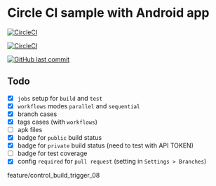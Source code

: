 # Circle CI sample with Android app

[![CircleCI](https://circleci.com/gh/anhtzh/ci-circle-config-andoid-app.svg?style=shield&circle-token=a25606bfd2dd99d43c875876b4761958a88084fb)](https://circleci.com/gh/anhtzh/ci-circle-config-andoid-app)

[![CircleCI](https://circleci.com/gh/anhtzh/ci-circle-config-andoid-app.svg?style=svg&circle-token=a25606bfd2dd99d43c875876b4761958a88084fb)](https://circleci.com/gh/anhtzh/ci-circle-config-andoid-app)

[![GitHub last commit](https://img.shields.io/github/last-commit/anhtzh/ci-circle-config-andoid-app.svg)](https://img.shields.io/github/last-commit/anhtzh/ci-circle-config-andoid-app.svg)

## Todo
 - [x] `jobs` setup for `build` and `test`
 - [x] `workflows` modes `parallel` and `sequential`
 - [x] branch cases
 - [x] tags cases (with `workflows`)
 - [ ] apk files
 - [x] badge for `public` build status
 - [x] badge for `private` build status (need to test with API TOKEN)
 - [ ] badge for test coverage
 - [x] config `required` for `pull request` (setting in `Settings > Branches`)
 
feature/control_build_trigger_08
